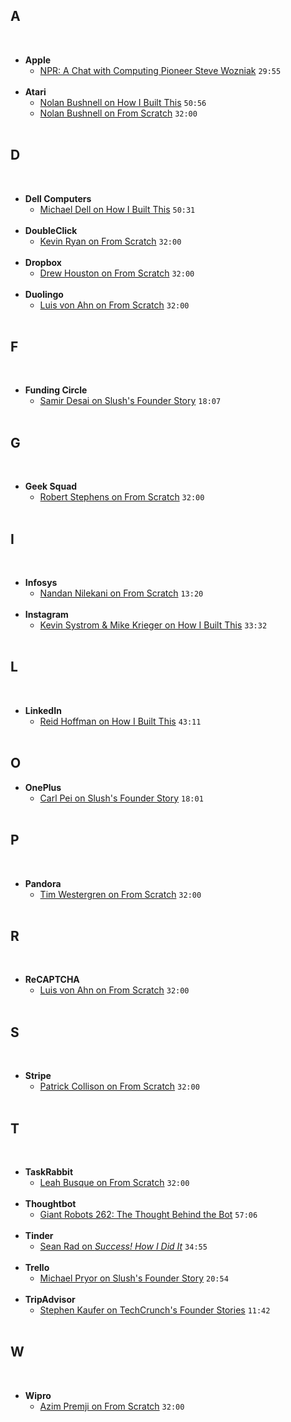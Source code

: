 ## A
&nbsp;
- **Apple**
  - [NPR: A Chat with Computing Pioneer Steve Wozniak](https://www.npr.org/templates/story/story.php?storyId=6167297) `29:55`  
&nbsp;
- **Atari**
  - [Nolan Bushnell on How I Built This](https://player.fm/series/how-i-built-this-with-guy-raz/atari-chuck-e-cheeses-nolan-bushnell) `50:56`
  - [Nolan Bushnell on From Scratch](https://player.fm/series/from-scratch-30101/nolan-bushnell) `32:00`  
&nbsp;
## D
&nbsp;
- **Dell Computers**
  - [Michael Dell on How I Built This](https://player.fm/series/how-i-built-this-with-guy-raz/dell-computers-michael-dell) `50:31`  
&nbsp;
- **DoubleClick**
  - [Kevin Ryan on From Scratch](https://player.fm/series/from-scratch-30101/kevin-ryan) `32:00`  
&nbsp;
- **Dropbox**
  - [Drew Houston on From Scratch](https://player.fm/series/from-scratch-30101/drew-houston) `32:00`  
&nbsp;
- **Duolingo**
  - [Luis von Ahn on From Scratch](https://player.fm/series/from-scratch-30101/luis-von-ahn) `32:00`  
&nbsp;
## F
&nbsp;
- **Funding Circle**
  - [Samir Desai on Slush's Founder Story](https://www.youtube.com/watch?v=fzextuEOEA4) `18:07`  
&nbsp;
## G
&nbsp;
- **Geek Squad**
  - [Robert Stephens on From Scratch](https://player.fm/series/from-scratch-30101/robert-stephens) `32:00`  
&nbsp;
## I
&nbsp;
- **Infosys**
  - [Nandan Nilekani on From Scratch](https://player.fm/series/from-scratch-30101/nandan-nilekani) `13:20`  
&nbsp;
- **Instagram**
  - [Kevin Systrom & Mike Krieger on How I Built This](https://player.fm/series/how-i-built-this-with-guy-raz/instagram-kevin-systrom-mike-krieger-98iAhuOIQGDw1doL) `33:32`  
&nbsp;
## L
&nbsp;
- **LinkedIn**
  - [Reid Hoffman on How I Built This](https://player.fm/series/how-i-built-this-with-guy-raz/linkedin-reid-hoffman) `43:11`  
&nbsp;
## O
- **OnePlus**
  - [Carl Pei on Slush's Founder Story](https://www.youtube.com/watch?v=po1K8Kb5CwE) `18:01`  
&nbsp;
## P
&nbsp;
- **Pandora**
  - [Tim Westergren on From Scratch](https://player.fm/series/from-scratch-30101/tim-westergren) `32:00`  
&nbsp;
## R
&nbsp;
- **ReCAPTCHA**
  - [Luis von Ahn on From Scratch](https://player.fm/series/from-scratch-30101/luis-von-ahn) `32:00`  
&nbsp;
## S
&nbsp;
- **Stripe**
  - [Patrick Collison on From Scratch](https://player.fm/series/from-scratch-30101/patrick-collison) `32:00`  
&nbsp;
## T
&nbsp;
- **TaskRabbit**
  - [Leah Busque on From Scratch](https://player.fm/series/from-scratch-30101/leah-busque) `32:00`  
&nbsp;
- **Thoughtbot**
  - [Giant Robots 262: The Thought Behind the Bot](https://player.fm/series/series-1401629/262-the-thought-behind-the-bot) `57:06`  
&nbsp;
- **Tinder**
  - [Sean Rad on *Success! How I Did It*](https://player.fm/series/success-how-i-did-it-1761353/tinder-founder-what-its-really-like-to-build-a-3-billion-startup-in-your-20s) `34:55`  
&nbsp;
- **Trello**
  - [Michael Pryor on Slush's Founder Story](https://www.youtube.com/watch?v=Q4A0kgwlDeQ) `20:54`  
&nbsp;
- **TripAdvisor**
  - [Stephen Kaufer on TechCrunch's Founder Stories](https://www.youtube.com/watch?v=5JBa9ZH1i1M) `11:42`  
&nbsp;
## W
&nbsp;
- **Wipro**
  - [Azim Premji on From Scratch](https://player.fm/series/from-scratch-30101/azim-premji) `32:00`  
&nbsp;
